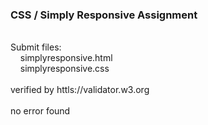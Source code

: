 ### CSS / Simply Responsive Assignment<br />
<br />
Submit files:<br />
&nbsp;&nbsp;&nbsp;&nbsp;simplyresponsive.html<br />
&nbsp;&nbsp;&nbsp;&nbsp;simplyresponsive.css<br />
<br />
verified by httls://validator.w3.org<br />
<br />
no error found<br />
